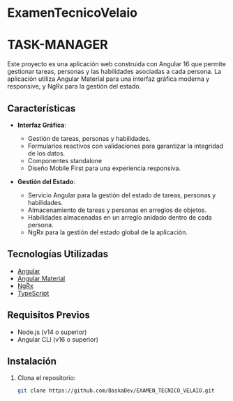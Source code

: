 # ExamenTecnicoVelaio

# TASK-MANAGER

Este proyecto es una aplicación web construida con Angular 16 que permite gestionar tareas, personas y las habilidades asociadas a cada persona. La aplicación utiliza Angular Material para una interfaz gráfica moderna y responsive, y NgRx para la gestión del estado.

## Características

- **Interfaz Gráfica**: 
  - Gestión de tareas, personas y habilidades.
  - Formularios reactivos con validaciones para garantizar la integridad de los datos.
  - Componentes standalone
  - Diseño Mobile First para una experiencia responsiva.

- **Gestión del Estado**:
  - Servicio Angular para la gestión del estado de tareas, personas y habilidades.
  - Almacenamiento de tareas y personas en arreglos de objetos.
  - Habilidades almacenadas en un arreglo anidado dentro de cada persona.
  - NgRx para la gestión del estado global de la aplicación.

## Tecnologías Utilizadas

- [Angular](https://angular.io/)
- [Angular Material](https://material.angular.io/)
- [NgRx](https://ngrx.io/)
- [TypeScript](https://www.typescriptlang.org/)

## Requisitos Previos

- Node.js (v14 o superior)
- Angular CLI (v16 o superior)

## Instalación

1. Clona el repositorio:
   ```bash
   git clone https://github.com/BaskaDev/EXAMEN_TECNICO_VELAIO.git
   
